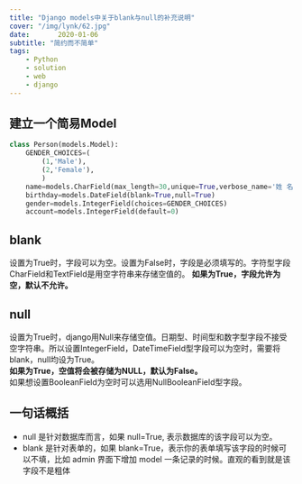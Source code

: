 ```yaml
---
title: "Django models中关于blank与null的补充说明"
cover: "/img/lynk/62.jpg"
date:       2020-01-06
subtitle: "简约而不简单"
tags:
	- Python
	- solution
	- web
	- django
---
```










## 建立一个简易Model
```python
class Person(models.Model):
    GENDER_CHOICES=(
        (1,'Male'),
        (2,'Female'),
        )
    name=models.CharField(max_length=30,unique=True,verbose_name='姓 名')   
    birthday=models.DateField(blank=True,null=True)
    gender=models.IntegerField(choices=GENDER_CHOICES)
    account=models.IntegerField(default=0)　　
```
## blank
设置为True时，字段可以为空。设置为False时，字段是必须填写的。字符型字段CharField和TextField是用空字符串来存储空值的。
**如果为True，字段允许为空，默认不允许。**
## null
设置为True时，django用Null来存储空值。日期型、时间型和数字型字段不接受空字符串。所以设置IntegerField，DateTimeField型字段可以为空时，需要将blank，null均设为True。  
**如果为True，空值将会被存储为NULL，默认为False。**  
如果想设置BooleanField为空时可以选用NullBooleanField型字段。
## 一句话概括
- null 是针对数据库而言，如果 null=True, 表示数据库的该字段可以为空。
- blank 是针对表单的，如果 blank=True，表示你的表单填写该字段的时候可以不填，比如 admin 界面下增加 model 一条记录的时候。直观的看到就是该字段不是粗体
